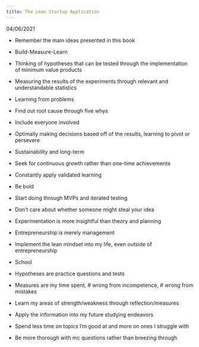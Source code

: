 ```yaml
---
title: The Lean Startup Application
---
```

04/06/2021
-   Remember the main ideas presented in this book
    

-   Build-Measure-Learn
    

-   Thinking of hypotheses that can be tested through the implementation of minimum value products
    
-   Measuring the results of the experiments through relevant and understandable statistics
    
-   Learning from problems
    

-   Find out root cause through five whys
    
-   Include everyone involved
    

-   Optimally making decisions based off of the results, learning to pivot or persevere
    

-   Sustainability and long-term
    

-   Seek for continuous growth rather than one-time achievements
    

-   Constantly apply validated learning
    

-   Be bold
    

-   Start doing through MVPs and iterated testing
    
-   Don’t care about whether someone might steal your idea
    

-   Experimentation is more insightful than theory and planning
    
-   Entrepreneurship is merely management
    

-   Implement the lean mindset into my life, even outside of entrepreneurship
    

-   School
    

-   Hypotheses are practice questions and tests
    
-   Measures are my time spent, # wrong from incompetence, # wrong from mistakes
    
-   Learn my areas of strength/weakness through reflection/measures
    
-   Apply the information into my future studying endeavors
    

-   Spend less time on topics I’m good at and more on ones I struggle with
    
-   Be more thorough with mc questions rather than breezing through
